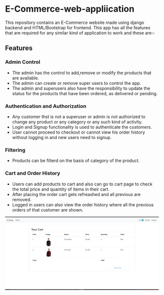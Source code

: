 # E-Commerce-web-appliication

This repository contains an E-Commerce website made using django backend and HTML/Bootstrap 
for frontend. This app has all the features that are required for any similar kind of application to work and these are-:

## Features
### Admin Control

* The admin has the control to add,remove or modify the products that are available.
* The admin can create or remove super users to control the app.
* The admin and superusers also have the responsibility to update the status for the products that have been ordered, as delivered or pending.

### Authentication and Authorization

* Any customer thst is not a superuser or admin is not authorized to change any product or any category or any such kind of activity.
* Login and Signup functionality is used to authenticate the customers.
* User cannot proceed to checkout or cannot view his order history without logging in and new users need to signup.

### Filtering 

* Products can be filterd on the basis of category of the product. 

### Cart and Order History

* Users can add products to cart and also can go to cart page to check the total price and quantity of items in their cart.
* After placing the order cart gets refreashed and all previous are removed.
* Logged in users can also view the order history where all the previous orders of that customer are shown.

![Test Image](ss/cart.png)
